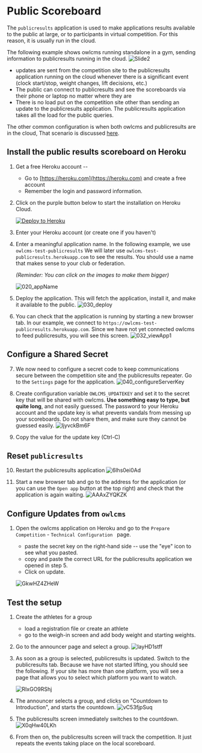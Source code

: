 # Public Scoreboard

The `publicresults` application is used to make applications results available to the public at large, or to participants in virtual competition. For this reason, it is usually run in the cloud.

The following example shows owlcms running standalone in a gym, sending information to publicresults running in the cloud.
![Slide2](img/PublicResults/CloudExplained/Slide2.SVG)

- updates are sent from the competition site to  the publicresults application running on the cloud whenever there is a significant event (clock start/stop, weight changes, lift decisions, etc.)  
- The public can connect to publicresults and  see the scoreboards via their phone or laptop no matter where they are
- There is no load put on the competition site other than sending an update to the publicresults application.  The publicresults application takes all the load for the public queries.

The other common configuration is when both owlcms and publicresults are in the cloud,  That scenario is discussed [here](VirtualOverview).

## Install the public results scoreboard on Heroku

1. Get a free Heroku account -- 

    - Go to [https://heroku.com](https://heroku.com) and create a free account
    - Remember the login and password information.

2. Click on the purple button below to start the installation on Heroku Cloud.

    [![Deploy to Heroku](https://www.herokucdn.com/deploy/button.png)](https://heroku.com/deploy?template=https://github.com/jflamy/owlcms-publicresults)

3. Enter your Heroku account (or create one if you haven't)

4. Enter a meaningful application name.  In the following example, we use `owlcms-test-publicresults` We will later use `owlcms-test-publicresults.herokuapp.com`  to see the results.  You should use a name that makes sense to your club or federation.

    *(Reminder: You can click on the images to make them bigger)*

    ![020_appName](img/PublicResults/020_appName.png)

5. Deploy the application. This will fetch the application, install it, and make it available to the public.
    ![030_deploy](img/PublicResults/030_deploy.png)

6. You can check that the application is running by starting a new browser tab. In our example, we connect to `https://owlcms-test-publicresults.herokuapp.com`.  Since we have not yet connected owlcms to feed publicresults, you will see this screen.
    ![032_viewApp1](img/PublicResults/032_viewApp1.png)
    

## Configure a Shared Secret

7. We now need to configure a secret code to keep communications secure between the competition site and the publicresults repeater.  Go to the `Settings` page for the application.
    ![040_configureServerKey](img/PublicResults/040_configureServerKey.png)

8. Create configuration variable `OWLCMS_UPDATEKEY` and set it to the secret key that will be shared with owlcms.  **Use something easy to type, but quite long**, and not easily guessed.  The  password to your Heroku account and the update key is what prevents vandals from messing up your scoreboards.  Do not share them, and make sure they cannot be guessed easily.
    ![ljyvckBm6F](img/PublicResults/Example/ljyvckBm6F.png)

9. Copy the value for the update key (Ctrl-C)

## Reset `publicresults`

10. Restart the publicresults application
    ![6Ihs0ei0Ad](img/PublicResults/Example/6Ihs0ei0Ad.png)

2. Start a new browser tab and go to the address for the application (or you can use the `Open app` button at the top right) and check that the application is again waiting.
     ![AAAxZYQKZK](img/PublicResults/Example/AAAxZYQKZK.png)

## Configure Updates from `owlcms`

1. Open the owlcms application on Heroku and go to the `Prepare Competition` - `Technical Configuration ` page.

     - paste the secret key on the right-hand side -- use the "eye" icon to see what you pasted.
     - copy and paste the correct URL for the publicresults application we opened in step 5.
     - Click on update.

     ![GkwHZ4ZHeW](img/PublicResults/Example/GkwHZ4ZHeW.png)

 ## Test the setup

1. Create the athletes for a group

     - load a registration file or create an athlete
     - go to the weigh-in screen and add body weight and starting weights.

2. Go to the announcer page and select a group.
     ![layHD1stff](img/PublicResults/Example/layHD1stff.png)

3. As soon as a group is selected, publicresults is updated.  Switch to the publicresults tab.   Because we have not started lifting, you should see the following.   If your site has more than one platform, you will see a page that allows you to select which platform you want to watch.

     ![RIxGO9RShj](img/PublicResults/Example/RIxGO9RShj.png)

5. The announcer selects a group, and clicks on "Countdown to Introduction", and starts the countdown.
     ![vC53fjpSuq](img/PublicResults/Example/vC53fjpSuq.png)

6. The publicresults screen immediately switches to the countdown.![X0qHw40LKh](img/PublicResults/Example/X0qHw40LKh.png)

7. From then on, the publicresults screen will track the competition. It just repeats the events taking place on the local scoreboard.
